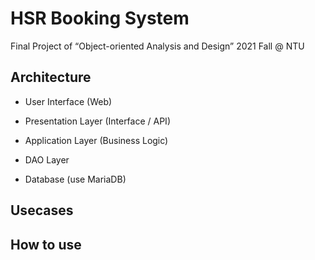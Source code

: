 # HSR Booking System
Final Project of “Object-oriented Analysis and Design” 2021 Fall @ NTU

## Architecture

- User Interface (Web)

- Presentation Layer (Interface / API)

- Application Layer (Business Logic)

- DAO Layer

- Database (use MariaDB)

## Usecases


## How to use



